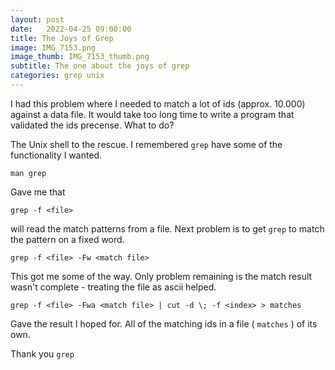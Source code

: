 ```yaml
---
layout: post
date:   2022-04-25 09:00:00
title: The Joys of Grep
image: IMG_7153.png
image_thumb: IMG_7153_thumb.png
subtitle: The one about the joys of grep
categories: grep unix
---
```

I had this problem where I needed to match a lot of ids (approx. 10.000) against a data file. It would take too long time to write a program that validated the ids precense. What to do?

The Unix shell to the rescue. I remembered ``` grep ``` have some of the functionality I wanted.

```shell
man grep
```

Gave me that

```shell
grep -f <file>
```

will read the match patterns from a file. Next problem is to get ``` grep ```  to match the pattern on a fixed word.

```shell
grep -f <file> -Fw <match file>
```

This got me some of the way. Only problem remaining is the match result wasn't complete - treating the file as ascii helped.

```shell
grep -f <file> -Fwa <match file> | cut -d \; -f <index> > matches
```

Gave the result I hoped for. All of the matching ids in a file ( ``` matches ``` ) of its own.

Thank you ``` grep ```
